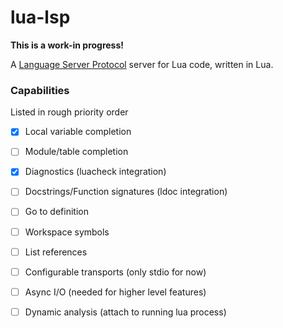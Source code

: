 # lua-lsp

**This is a work-in progress!**

A [Language Server Protocol](https://github.com/Microsoft/language-server-protocol) server for Lua code, written in Lua.

### Capabilities

Listed in rough priority order

* [X] Local variable completion
* [ ] Module/table completion
* [X] Diagnostics (luacheck integration)
* [ ] Docstrings/Function signatures (ldoc integration)
* [ ] Go to definition
* [ ] Workspace symbols
* [ ] List references
* [ ] Configurable transports (only stdio for now)
* [ ] Async I/O (needed for higher level features)
* [ ] Dynamic analysis (attach to running lua process)

